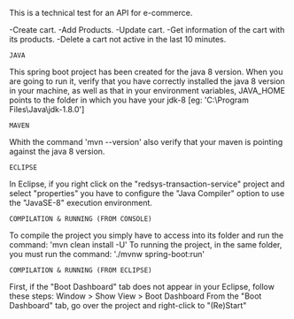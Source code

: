 This is a technical test for an API for e-commerce.

-Create cart.
-Add Products.
-Update cart.
-Get information of the cart with its products.
-Delete a cart not active in the last 10 minutes.


```JAVA```

This spring boot project has been created for the java 8 version. 
When you are going to run it, verify that you have correctly installed 
the java 8 version in your machine, as well as that in your environment variables, 
JAVA_HOME points to the folder in which you have your jdk-8 [eg: 'C:\Program Files\Java\jdk-1.8.0']

```MAVEN```

Whith the command 'mvn --version' also verify that your maven is pointing against the java 8 version.

```ECLIPSE```

In Eclipse, if you right click on the "redsys-transaction-service" project and select "properties" you
have to configure the "Java Compiler" option to use the "JavaSE-8" execution environment.

```COMPILATION & RUNNING (FROM CONSOLE)```

To compile the project you simply have to access into its folder and run the command: 
    'mvn clean install -U'
To running the project, in the same folder, you must run the command:
     './mvnw spring-boot:run'
     
```COMPILATION & RUNNING (FROM ECLIPSE)```

First, if the "Boot Dashboard" tab does not appear in your Eclipse, follow these steps:
    Window > Show View > Boot Dashboard
From the "Boot Dashboard" tab, go over the project and right-click to "(Re)Start"
